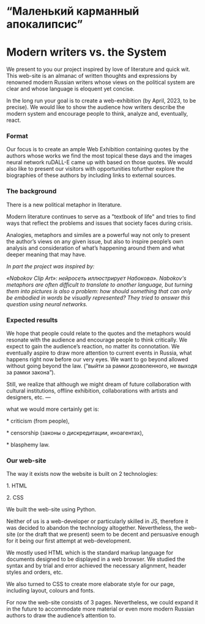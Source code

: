 
<h1>“Маленький карманный апокалипсис”</h1>
<h1>Modern writers vs. the System</h1>
<p>We present to you our project inspired by love of literature and quick wit. This web-site is an almanac of written thoughts and expressions by renowned modern Russian writers whose views on the political system are clear and whose language is eloquent yet concise.</p>

<p>In the long run your goal is to create a web-exhibition (by April, 2023, to be precise). We would like to show the audience how writers describe the modern system and encourage people to think, analyze and, eventually, react.</p>

<h3>Format </h3>
<p>Our focus is to create an ample Web Exhibition containing quotes by the authors whose works we find the most topical these days and the images neural network ruDALL-E came up with based on those quotes. We would also like to present our visitors with opportunities tofurther explore the biographies of these authors by including links to external sources. </p>


<h3>The background</h3>

<p>There is a new political metaphor in literature.</p>
<p>Modern literature continues to serve as a "textbook of life" and tries to find ways that reflect the problems and issues that society faces during crisis.</p>
<p>Analogies, metaphors and similes are a powerful way not only to present the author’s views on any given issue, but also to inspire people’s own analysis and consideration of what’s happening around them and what deeper meaning that may have.</p>

<i>In part the project was inspired by:
<p> «Nabokov Clip Art»: нейросеть иллюстрирует Набокова».
Nabokov's metaphors are often difficult to translate to another language, but turning them into pictures is also a problem: how should something that can only be embodied in words be visually represented? They tried to answer this question using neural networks.</i> </p>


<h3>Expected results </h3>
<p> We hope that people could relate to the quotes and the metaphors would resonate with the audience and encourage people to think critically. We expect to gain the audience’s reaction, no matter its connotation. We eventually aspire to draw more attention to current events in Russia, what happens right now before our very eyes. We want to go beyond allowed without going beyond the law. (“выйти за рамки дозволенного, не выходя за рамки закона”).</p>

<p>Still, we realize that although we might dream of future collaboration with cultural institutions, offline exhibition, collaborations with artists and designers, etc. —</p>
		<p> what we would more certainly get is:</p>
           <p> * criticism (from people),</p>
           <p> * censorship (законы о дискредитации, иноагентах),</p>
           <p> * blasphemy law.</p>


<h3>Our web-site</h3>
<p>The way it exists now the website is built on 2 technologies:
<p>1. HTML</p>
<p>2. CSS</p>

<p>We built the web-site using Python. </p>

<p>Neither of us is a web-developer or particularly skilled in JS, therefore it was decided to abandon the technology altogether. Nevertheless, the web-site (or the draft that we present) seem to be decent and persuasive enough for it being our first attempt at web-development. </p>

<p>We mostly used HTML which is the standard markup language for documents designed to be displayed in a web browser. We studied the syntax and by trial and error achieved the necessary alignment, header styles and orders, etc. </p>

<p>We also turned to CSS to create more elaborate style for our page, including layout, colours and fonts.</p>

<p>For now the web-site consists of 3 pages. Nevertheless, we could expand it in the future to accommodate more material or even more modern Russian authors to draw the audience’s attention to. </p>



